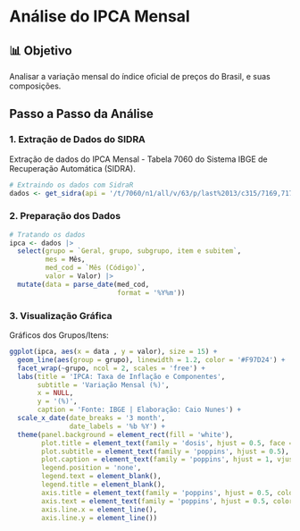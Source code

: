 # Análise do IPCA Mensal

## 📊 Objetivo
Analisar a variação mensal do índice oficial de preços do Brasil, e suas composições.


## Passo a Passo da Análise

### 1. Extração de Dados do SIDRA
Extração de dados do IPCA Mensal - Tabela 7060 do Sistema IBGE de Recuperação Automática (SIDRA). 
```r
# Extraindo os dados com SidraR
dados <- get_sidra(api = '/t/7060/n1/all/v/63/p/last%2013/c315/7169,7170,7445,7486,7558,7625,7660,7712,7766,7786/d/v63%202')
```

### 2. Preparação dos Dados
```r
# Tratando os dados
ipca <- dados |> 
  select(grupo = `Geral, grupo, subgrupo, item e subitem`,
         mes = Mês,
         med_cod = `Mês (Código)`,
         valor = Valor) |> 
  mutate(data = parse_date(med_cod,
                           format = '%Y%m'))
```

### 3. Visualização Gráfica
Gráficos dos Grupos/Itens:
```r
ggplot(ipca, aes(x = data , y = valor), size = 15) +
  geom_line(aes(group = grupo), linewidth = 1.2, color = '#F97D24') +
  facet_wrap(~grupo, ncol = 2, scales = 'free') +
  labs(title = 'IPCA: Taxa de Inflação e Componentes',
       subtitle = 'Variação Mensal (%)',
       x = NULL,
       y = '(%)',
       caption = 'Fonte: IBGE | Elaboração: Caio Nunes') +
  scale_x_date(date_breaks = '3 month',
               date_labels = '%b %Y') +
  theme(panel.background = element_rect(fill = 'white'),
        plot.title = element_text(family = 'dosis', hjust = 0.5, face = 'bold', color = 'black', size = 19),
        plot.subtitle = element_text(family = 'poppins', hjust = 0.5),
        plot.caption = element_text(family = 'poppins', hjust = 1, vjust = 0,.8, color = 'black', size = 9),
        legend.position = 'none',
        legend.text = element_blank(),
        legend.title = element_blank(),
        axis.title = element_text(family = 'poppins', hjust = 0.5, color = 'black', size = 9),
        axis.text = element_text(family = 'poppins', hjust = 0.5, color = 'black', size = 9),
        axis.line.x = element_line(),
        axis.line.y = element_line())
```
